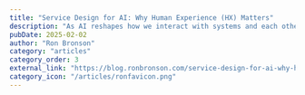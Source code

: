 ```yaml
---
title: "Service Design for AI: Why Human Experience (HX) Matters"
description: "As AI reshapes how we interact with systems and each other, we need to expand our understanding of what’s at stake."
pubDate: 2025-02-02
author: "Ron Bronson"
category: "articles"
category_order: 3
external_link: "https://blog.ronbronson.com/service-design-for-ai-why-human-experience-hx-matters"
category_icon: "/articles/ronfavicon.png"
---
```



